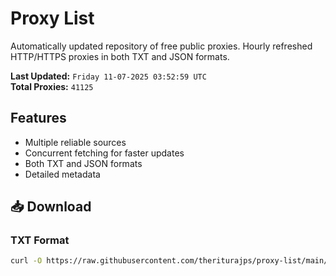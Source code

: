 # Proxy List

Automatically updated repository of free public proxies. Hourly refreshed HTTP/HTTPS proxies in both TXT and JSON formats.

**Last Updated:** `Friday 11-07-2025 03:52:59 UTC`  
**Total Proxies:** `41125`

## Features
- Multiple reliable sources
- Concurrent fetching for faster updates
- Both TXT and JSON formats
- Detailed metadata

## 📥 Download

### TXT Format
```bash
curl -O https://raw.githubusercontent.com/theriturajps/proxy-list/main/proxies.txt
